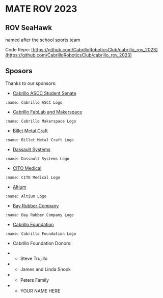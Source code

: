 # MATE ROV 2023

## ROV SeaHawk

named after the school sports team

Code Repo: [https://github.com/CabrilloRoboticsClub/cabrillo_rov_2023](https://github.com/CabrilloRoboticsClub/cabrillo_rov_2023)

## Sposors


Thanks to our sponsors:

* [Cabrillo ASCC Student Senate](https://www.cabrillo.edu/student-senate/)
```{image} /_static/materov2023/sponsors/logo-ascc-blue.png
:name: Cabrillo ASCC Logo
```

* [Cabrillo FabLab and Makerspace](https://cabrillomakerspace.com/)
```{image} /_static/materov2023/sponsors/cabrillo_makerspace.png
:name: Cabrillo Makerspace Logo
```

* [Billet Metal Craft](https://billetmetalcraft.com/)
```{image} /_static/materov2023/sponsors/billet_metal_craft.jpg
:name: Billet Metal Craft Logo
```

* [Dassault Systems](https://www.solidworks.com/)
```{image}  /_static/materov2023/sponsors/dassault_systems.png
:name: Dassault Systems Logo
```

* [CITO Medical](https://citomedical.com/)
```{image} /_static/materov2023/sponsors/cito_medical.jpg
:name: CITO Medical Logo
```

* [Altium](https://www.altium.com/)
```{image} /_static/materov2023/sponsors/altium.png
:name: Altium Logo
```

* [Bay Rubber Company](https://bayrubber.com/)
```{image} /_static/materov2023/sponsors/bay-rubber.jpg
:name: Bay Rubber Company Logo
```

* [Cabrillo Foundation](https://foundation.cabrillo.edu/)
```{image} /_static/materov2023/sponsors/cabrillofoundation.svg
:name: Cabrillo Foundation Logo
```
* Cabrillo Foundation Donors:

* * Steve Trujillo

* * James and Linda Snook

* * Peters Family

* * YOUR NAME HERE
